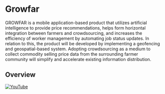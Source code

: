 # Growfar

GROWFAR is a mobile application-based product that utilizes artificial intelligence to provide price recommendations, helps form horizontal integration between farmers and crowdsourcing, and increases the efficiency of worker management by automating job status updates. In relation to this, the product will be developed by implementing a geofencing and geospatial-based system. Adopting crowdsourcing as a medium to collect commodity selling price data from the surrounding farmer community will simplify and accelerate existing information distribution.

## Overview

[![YouTube](http://i.ytimg.com/vi/XsLvqKbL4MY/hqdefault.jpg)](https://www.youtube.com/watch?v=XsLvqKbL4MY)
